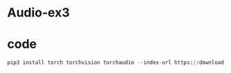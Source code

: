 # Audio-ex3
 
# code
```python
pip3 install torch torchvision torchaudio --index-url https://download.pytorch.org/whl/cu121
```